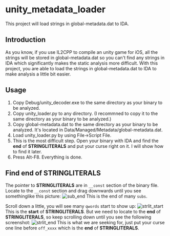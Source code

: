 # unity_metadata_loader

This project will load strings in global-metadata.dat to IDA.

## Introduction

As you know, if you use IL2CPP to compile an unity game for iOS, all the strings will be stored in global-metadata.dat so you can't find any strings in IDA which significantly makes the static analysis more difficult. With this project, you are able to load the strings in global-metadata.dat to IDA to make analysis a little bit easier.


## Usage

1. Copy Debug/unity_decoder.exe to the same directory as your binary to be analyzed.
2. Copy unity_loader.py to any directory. (I recommned to copy it to the same directory as your binary to be analyzed.)
3. Copy global-metadata.dat to the same directory as your binary to be analyzed. It's located in Data/Managed/Metadata/global-metadata.dat.
4. Load unity_loader.py by using File->Script File.
5. This is the most difficult step. Open your binary with IDA and find the **end** of **STRINGLITERALS** and put your curse right on it. I will show how to find it later.
6. Press Alt-F8. Everything is done.


## Find **end** of **STRINGLITERALS**



The pointer to **STRINGLITERALS** are in `__const` section of the binary file. Locate to the `__const` section and drag downwards until you see somethinglike this picture: 
![sub_end](https://www.nevermoe.com/wp-content/uploads/2016/08/sub_end.png)
This is the end of many `subs`.

Scroll down a little, you will see many `qwords` start to show up:
![strlit_start](https://www.nevermoe.com/wp-content/uploads/2016/08/strlit_start.png)
This is the **start** of **STRINGLITERALS**. But we need to locate to the **end** of **STRINGLITERALS**, so keep scrolling down until you see the following screenshot:
![strlit_end](https://www.nevermoe.com/wp-content/uploads/2016/08/strlit_end.png)
This is what we are seeking for, just put your curse one line before `off_xxxx` which is the **end** of **STRINGLITERALS**.



